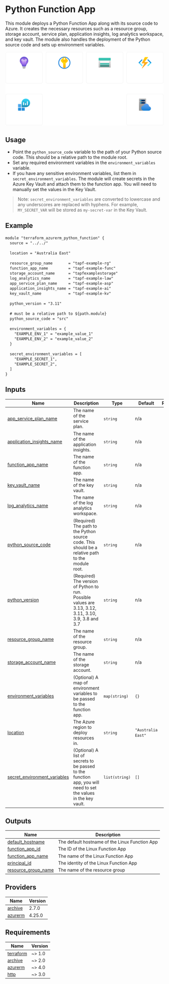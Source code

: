 # Python Function App

This module deploys a Python Function App along with its source code to Azure. It creates the necessary resources such as a resource group, storage account, service plan, application insights, log analytics workspace, and key vault. The module also handles the deployment of the Python source code and sets up environment variables.

![](./docs/tapf-test-rg.png)

## Usage
- Point the `python_source_code` variable to the path of your Python source code. This should be a relative path to the module root.
- Set any required environment variables in the `environment_variables` variable.
- If you have any sensitive environment variables, list them in `secret_environment_variables`. The module will create secrets in the Azure Key Vault and attach them to the function app. You will need to manually set the values in the Key Vault.

> Note: `secret_environment_variables` are converted to lowercase and any underscores are replaced with hyphens. For example, `MY_SECRET_VAR` will be stored as `my-secret-var` in the Key Vault.

<!-- BEGIN_TF_DOCS -->


## Example

```hcl
module "terraform_azurerm_python_function" {
  source = "../../"

  location = "Australia East"

  resource_group_name       = "tapf-example-rg"
  function_app_name         = "tapf-example-func"
  storage_account_name      = "tapfexamplestorage"
  log_analytics_name        = "tapf-example-law"
  app_service_plan_name     = "tapf-example-asp"
  application_insights_name = "tapf-example-ai"
  key_vault_name            = "tapf-example-kv"

  python_version = "3.11"

  # must be a relative path to ${path.module}
  python_source_code = "src"

  environment_variables = {
    "EXAMPLE_ENV_1" = "example_value_1"
    "EXAMPLE_ENV_2" = "example_value_2"
  }

  secret_environment_variables = [
    "EXAMPLE_SECRET_1",
    "EXAMPLE_SECRET_2",
  ]
}
```

## Inputs

| Name                                                                                                                       | Description                                                                                                      | Type           | Default            | Required |
| -------------------------------------------------------------------------------------------------------------------------- | ---------------------------------------------------------------------------------------------------------------- | -------------- | ------------------ | :------: |
| <a name="input_app_service_plan_name"></a> [app\_service\_plan\_name](#input\_app\_service\_plan\_name)                    | The name of the service plan.                                                                                    | `string`       | n/a                |   yes    |
| <a name="input_application_insights_name"></a> [application\_insights\_name](#input\_application\_insights\_name)          | The name of the application insights.                                                                            | `string`       | n/a                |   yes    |
| <a name="input_function_app_name"></a> [function\_app\_name](#input\_function\_app\_name)                                  | The name of the function app.                                                                                    | `string`       | n/a                |   yes    |
| <a name="input_key_vault_name"></a> [key\_vault\_name](#input\_key\_vault\_name)                                           | The name of the key vault.                                                                                       | `string`       | n/a                |   yes    |
| <a name="input_log_analytics_name"></a> [log\_analytics\_name](#input\_log\_analytics\_name)                               | The name of the log analytics workspace.                                                                         | `string`       | n/a                |   yes    |
| <a name="input_python_source_code"></a> [python\_source\_code](#input\_python\_source\_code)                               | (Required) The path to the Python source code. This should be a relative path to the module root.                | `string`       | n/a                |   yes    |
| <a name="input_python_version"></a> [python\_version](#input\_python\_version)                                             | (Required) The version of Python to run. Possible values are 3.13, 3.12, 3.11, 3.10, 3.9, 3.8 and 3.7            | `string`       | n/a                |   yes    |
| <a name="input_resource_group_name"></a> [resource\_group\_name](#input\_resource\_group\_name)                            | The name of the resource group.                                                                                  | `string`       | n/a                |   yes    |
| <a name="input_storage_account_name"></a> [storage\_account\_name](#input\_storage\_account\_name)                         | The name of the storage account.                                                                                 | `string`       | n/a                |   yes    |
| <a name="input_environment_variables"></a> [environment\_variables](#input\_environment\_variables)                        | (Optional) A map of environment variables to be passed to the function app.                                      | `map(string)`  | `{}`               |    no    |
| <a name="input_location"></a> [location](#input\_location)                                                                 | The Azure region to deploy resources in.                                                                         | `string`       | `"Australia East"` |    no    |
| <a name="input_secret_environment_variables"></a> [secret\_environment\_variables](#input\_secret\_environment\_variables) | (Optional) A list of secrets to be passed to the function app, you will need to set the values in the key vault. | `list(string)` | `[]`               |    no    |

## Outputs

| Name                                                                                              | Description                                    |
| ------------------------------------------------------------------------------------------------- | ---------------------------------------------- |
| <a name="output_default_hostname"></a> [default\_hostname](#output\_default\_hostname)            | The default hostname of the Linux Function App |
| <a name="output_function_app_id"></a> [function\_app\_id](#output\_function\_app\_id)             | The ID of the Linux Function App               |
| <a name="output_function_app_name"></a> [function\_app\_name](#output\_function\_app\_name)       | The name of the Linux Function App             |
| <a name="output_principal_id"></a> [principal\_id](#output\_principal\_id)                        | The identity of the Linux Function App         |
| <a name="output_resource_group_name"></a> [resource\_group\_name](#output\_resource\_group\_name) | The name of the resource group                 |

## Providers

| Name                                                          | Version |
| ------------------------------------------------------------- | ------- |
| <a name="provider_archive"></a> [archive](#provider\_archive) | 2.7.0   |
| <a name="provider_azurerm"></a> [azurerm](#provider\_azurerm) | 4.25.0  |

## Requirements

| Name                                                                      | Version |
| ------------------------------------------------------------------------- | ------- |
| <a name="requirement_terraform"></a> [terraform](#requirement\_terraform) | ~> 1.0  |
| <a name="requirement_archive"></a> [archive](#requirement\_archive)       | ~> 2.0  |
| <a name="requirement_azurerm"></a> [azurerm](#requirement\_azurerm)       | ~> 4.0  |
| <a name="requirement_http"></a> [http](#requirement\_http)                | ~> 3.0  |


<!-- END_TF_DOCS -->
